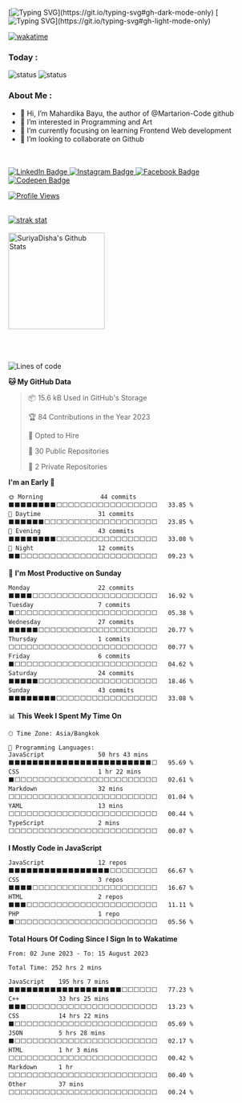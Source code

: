 [![Typing SVG](https://readme-typing-svg.demolab.com?font=Poppins&weight=600&size=30&duration=5003&pause=1000&color=F7F7F7FF&width=436&height=44&lines=Hello+World!)](https://git.io/typing-svg#gh-dark-mode-only)
[![Typing SVG](https://readme-typing-svg.demolab.com?font=Poppins&weight=600&size=30&duration=5003&pause=1000&color=000000&width=436&height=44&lines=Hello+World!)](https://git.io/typing-svg#gh-light-mode-only)


[![wakatime](https://wakatime.com/badge/user/d347e20a-b09c-4a84-93bf-395ac1095d03.svg)](https://wakatime.com/@d347e20a-b09c-4a84-93bf-395ac1095d03)


<h3> Today : </h3>

![status](https://badge.stateful.com/Martarion-Code/status.svg)  ![status](https://badge.stateful.com/Martarion-Code/dnd.svg)
<!--![](https://komarev.com/ghpvc/?username=martarion-code) -->




<!--
**Martarion-Code/Martarion-Code** is a ✨ _special_ ✨ repository because its `README.md` (this file) appears on your GitHub profile.

Here are some ideas to get you started:

- 🔭 I’m currently working on ...
- 🌱 I’m currently learning ...
- 👯 I’m looking to collaborate on ...
- 🤔 I’m looking for help with ...
- 💬 Ask me about ...
- 📫 How to reach me: ...
- 😄 Pronouns: ...
- ⚡ Fun fact: ...
-->
<h3> About Me : </h3>

- 👋 Hi, I’m Mahardika Bayu, the author of @Martarion-Code github
- 👀 I’m interested in Programming and Art
- 🌱 I’m currently focusing on learning Frontend Web development
- 💞️ I’m looking to collaborate on Github




<br/>
<br/>

<div id="badges" align="left">
  <a href="https://www.linkedin.com/in/mahardika-bayu-464533228/">
    <img src="https://img.shields.io/badge/LinkedIn-blue?style=for-the-badge&logo=linkedin&logoColor=white" alt="LinkedIn Badge">
  </a>
  <a href="https://www.instagram.com/mahardikabayu_desu/">
      <img src="https://img.shields.io/badge/Instagram-E4405F.svg?style=for-the-badge&logo=Instagram&logoColor=white" alt="Instagram Badge">
  </a>
  <a href="https://www.facebook.com/mahardika.bayu.129,">
    <img src="https://img.shields.io/badge/Facebook-1877F2.svg?style=for-the-badge&logo=Facebook&logoColor=white" alt="Facebook Badge">
  </a>
    <a href="https://codepen.io/MahardikaBayu-Code">
    <img src="https://img.shields.io/badge/CodePen-000000.svg?style=for-the-badge&logo=CodePen&logoColor=white" alt="Codepen Badge">
  </a>

  <a href="#"><img src="https://komarev.com/ghpvc/?username=Martarion-Code&style=for-the-badge&color=red" alt="Profile Views"></a>
</div>
<br/>

<!---               [![GitHub Streak](https://streak-stats.demolab.com?user=Martarion-Code&theme=radical&currStreakNum=41B883&currStreakLabel=41B883)](https://git.io/streak-stats) -->

<!---               ![Martarion-Code's Stats](https://github-readme-stats.vercel.app/api?username=Martarion-Code&theme=radical&show_icons=true&hide_border=false&count_private=true)  -->


 <div align="left"> 
 <a href="https://github.com/ashutosh00710/github-readme-activity-graph" align="left">
     <img alt="strak stat" src="https://streak-stats.demolab.com?user=Martarion-Code&theme=radical&currStreakNum=41B883&currStreakLabel=41B883">
 </a>

</div>

<br/>
 <div align="left"> 

  <a href="https://github.com/anuraghazra/github-readme-stats">
     <img alt="SuriyaDisha's Github Stats" src="https://github-readme-stats.vercel.app/api?username=Martarion-Code&theme=radical&show_icons=true&hide_border=false&count_private=true" height="192px">
 </a>
</div>

<br/>
<br/>
<br/>

<!--START_SECTION:anmol-->
![Lines of code](https://img.shields.io/badge/From%20Hello%20World%20I%27ve%20Written-30.9%20thousand%20lines%20of%20code-blue)

**🐱 My GitHub Data** 

> 📦 15.6 kB Used in GitHub's Storage 
 > 
> 🏆 84 Contributions in the Year 2023
 > 
> 💼 Opted to Hire
 > 
> 📜 30 Public Repositories 
 > 
> 🔑 2 Private Repositories 
 > 
**I'm an Early 🐤** 

```text
🌞 Morning                44 commits          ⬛⬛⬛⬛⬛⬛⬛⬛⬜⬜⬜⬜⬜⬜⬜⬜⬜⬜⬜⬜⬜⬜⬜⬜⬜   33.85 % 
🌆 Daytime                31 commits          ⬛⬛⬛⬛⬛⬛⬜⬜⬜⬜⬜⬜⬜⬜⬜⬜⬜⬜⬜⬜⬜⬜⬜⬜⬜   23.85 % 
🌃 Evening                43 commits          ⬛⬛⬛⬛⬛⬛⬛⬛⬜⬜⬜⬜⬜⬜⬜⬜⬜⬜⬜⬜⬜⬜⬜⬜⬜   33.08 % 
🌙 Night                  12 commits          ⬛⬛⬜⬜⬜⬜⬜⬜⬜⬜⬜⬜⬜⬜⬜⬜⬜⬜⬜⬜⬜⬜⬜⬜⬜   09.23 % 
```
📅 **I'm Most Productive on Sunday** 

```text
Monday                   22 commits          ⬛⬛⬛⬛⬜⬜⬜⬜⬜⬜⬜⬜⬜⬜⬜⬜⬜⬜⬜⬜⬜⬜⬜⬜⬜   16.92 % 
Tuesday                  7 commits           ⬛⬜⬜⬜⬜⬜⬜⬜⬜⬜⬜⬜⬜⬜⬜⬜⬜⬜⬜⬜⬜⬜⬜⬜⬜   05.38 % 
Wednesday                27 commits          ⬛⬛⬛⬛⬛⬜⬜⬜⬜⬜⬜⬜⬜⬜⬜⬜⬜⬜⬜⬜⬜⬜⬜⬜⬜   20.77 % 
Thursday                 1 commits           ⬜⬜⬜⬜⬜⬜⬜⬜⬜⬜⬜⬜⬜⬜⬜⬜⬜⬜⬜⬜⬜⬜⬜⬜⬜   00.77 % 
Friday                   6 commits           ⬛⬜⬜⬜⬜⬜⬜⬜⬜⬜⬜⬜⬜⬜⬜⬜⬜⬜⬜⬜⬜⬜⬜⬜⬜   04.62 % 
Saturday                 24 commits          ⬛⬛⬛⬛⬛⬜⬜⬜⬜⬜⬜⬜⬜⬜⬜⬜⬜⬜⬜⬜⬜⬜⬜⬜⬜   18.46 % 
Sunday                   43 commits          ⬛⬛⬛⬛⬛⬛⬛⬛⬜⬜⬜⬜⬜⬜⬜⬜⬜⬜⬜⬜⬜⬜⬜⬜⬜   33.08 % 
```


📊 **This Week I Spent My Time On** 

```text
🕑︎ Time Zone: Asia/Bangkok

💬 Programming Languages: 
JavaScript               50 hrs 43 mins      ⬛⬛⬛⬛⬛⬛⬛⬛⬛⬛⬛⬛⬛⬛⬛⬛⬛⬛⬛⬛⬛⬛⬛⬛⬜   95.69 % 
CSS                      1 hr 22 mins        ⬛⬜⬜⬜⬜⬜⬜⬜⬜⬜⬜⬜⬜⬜⬜⬜⬜⬜⬜⬜⬜⬜⬜⬜⬜   02.61 % 
Markdown                 32 mins             ⬜⬜⬜⬜⬜⬜⬜⬜⬜⬜⬜⬜⬜⬜⬜⬜⬜⬜⬜⬜⬜⬜⬜⬜⬜   01.04 % 
YAML                     13 mins             ⬜⬜⬜⬜⬜⬜⬜⬜⬜⬜⬜⬜⬜⬜⬜⬜⬜⬜⬜⬜⬜⬜⬜⬜⬜   00.44 % 
TypeScript               2 mins              ⬜⬜⬜⬜⬜⬜⬜⬜⬜⬜⬜⬜⬜⬜⬜⬜⬜⬜⬜⬜⬜⬜⬜⬜⬜   00.07 % 
```

**I Mostly Code in JavaScript** 

```text
JavaScript               12 repos            ⬛⬛⬛⬛⬛⬛⬛⬛⬛⬛⬛⬛⬛⬛⬛⬛⬛⬜⬜⬜⬜⬜⬜⬜⬜   66.67 % 
CSS                      3 repos             ⬛⬛⬛⬛⬜⬜⬜⬜⬜⬜⬜⬜⬜⬜⬜⬜⬜⬜⬜⬜⬜⬜⬜⬜⬜   16.67 % 
HTML                     2 repos             ⬛⬛⬛⬜⬜⬜⬜⬜⬜⬜⬜⬜⬜⬜⬜⬜⬜⬜⬜⬜⬜⬜⬜⬜⬜   11.11 % 
PHP                      1 repo              ⬛⬜⬜⬜⬜⬜⬜⬜⬜⬜⬜⬜⬜⬜⬜⬜⬜⬜⬜⬜⬜⬜⬜⬜⬜   05.56 % 
```




<!--END_SECTION:anmol-->
<!---
Mahardika-Code/Mahardika-Code is a ✨ special ✨ repository because its `README.md` (this file) appears on your GitHub profile.
You can click the Preview link to take a look at your changes.
--->
**Total Hours Of Coding Since I Sign In to Wakatime** 
<!--START_SECTION:athul-->

```all_time
From: 02 June 2023 - To: 15 August 2023

Total Time: 252 hrs 2 mins

JavaScript    195 hrs 7 mins  ⬛⬛⬛⬛⬛⬛⬛⬛⬛⬛⬛⬛⬛⬛⬛⬛⬛⬛⬛⬜⬜⬜⬜⬜⬜   77.23 %
C++           33 hrs 25 mins  ⬛⬛⬛⬜⬜⬜⬜⬜⬜⬜⬜⬜⬜⬜⬜⬜⬜⬜⬜⬜⬜⬜⬜⬜⬜   13.23 %
CSS           14 hrs 22 mins  ⬛⬜⬜⬜⬜⬜⬜⬜⬜⬜⬜⬜⬜⬜⬜⬜⬜⬜⬜⬜⬜⬜⬜⬜⬜   05.69 %
JSON          5 hrs 28 mins   ⬛⬜⬜⬜⬜⬜⬜⬜⬜⬜⬜⬜⬜⬜⬜⬜⬜⬜⬜⬜⬜⬜⬜⬜⬜   02.17 %
HTML          1 hr 3 mins     ⬜⬜⬜⬜⬜⬜⬜⬜⬜⬜⬜⬜⬜⬜⬜⬜⬜⬜⬜⬜⬜⬜⬜⬜⬜   00.42 %
Markdown      1 hr            ⬜⬜⬜⬜⬜⬜⬜⬜⬜⬜⬜⬜⬜⬜⬜⬜⬜⬜⬜⬜⬜⬜⬜⬜⬜   00.40 %
Other         37 mins         ⬜⬜⬜⬜⬜⬜⬜⬜⬜⬜⬜⬜⬜⬜⬜⬜⬜⬜⬜⬜⬜⬜⬜⬜⬜   00.24 %
```

<!--END_SECTION:athul-->
